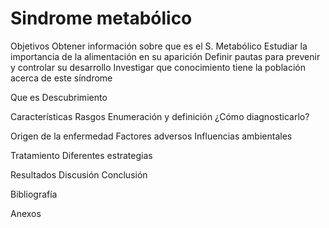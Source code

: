 # Sindrome metabólico

Objetivos
  Obtener información sobre que es el S. Metabólico
  Estudiar la importancia de la alimentación en su aparición
  Definir pautas para prevenir y controlar su desarrollo
  Investigar que conocimiento tiene la población acerca de este síndrome



Que es
  Descubrimiento
  
  Características
    Rasgos
      Enumeración y definición
  ¿Cómo diagnosticarlo?

Origen de la enfermedad
  Factores adversos
  Influencias ambientales

Tratamiento
  Diferentes estrategias
  


Resultados
Discusión
Conclusión


Bibliografía

Anexos